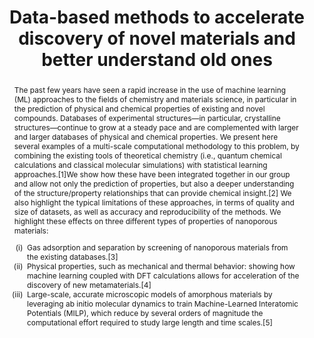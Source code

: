 ---
layout: talkpage
categories: []
talknumber: '?'
talktime: '?'
speaker: François-Xavier Coudert
img: coudert.png
location: 'PSL University, Paris (FR)'
title: 'Data-based methods to accelerate discovery of
novel materials and better understand old ones'
authors: François-Xavier Coudert
abstract: ['The past few years have seen a rapid increase in the use of machine learning (ML)
approaches to the fields of chemistry and materials science, in particular in the
prediction of physical and chemical properties of existing and novel compounds.
Databases of experimental structures—in particular, crystalline structures—continue
to grow at a steady pace and are complemented with larger and larger databases of
physical and chemical properties. We present here several examples of a multi-scale
computational methodology to this problem, by combining the existing tools of
theoretical chemistry (i.e., quantum chemical calculations and classical molecular
simulations) with statistical learning approaches.[1]',
'We show how these have been integrated together in our group and allow not only the
prediction of properties, but also a deeper understanding of the structure/property
relationships that can provide chemical insight.[2] We also highlight the typical
limitations of these approaches, in terms of quality and size of datasets, as well as
accuracy and reproducibility of the methods. We highlight these effects on three
different types of properties of nanoporous materials:',
'<style>
    ol.lower-roman-parentheses>li::marker {
        content: "(" counter(list-item, lower-roman) ")  ";
    }
</style>
<ol class="lower-roman-parentheses">
    <li>
        Gas adsorption and separation by screening of nanoporous materials from the
        existing databases.[3]
    </li>
    <li>
        Physical properties, such as mechanical and thermal behavior: showing how
        machine learning coupled with DFT calculations allows for acceleration of the
        discovery of new metamaterials.[4]
    </li>
    <li>
        Large-scale, accurate microscopic models of amorphous materials by leveraging
        ab initio molecular dynamics to train Machine-Learned Interatomic Potentials (MILP),
        which reduce by several orders of magnitude the computational effort required to study
        large length and time scales.[5]
    </li>
</ol>']
references: [
    [
        'N. Artrith, K. T. Butler, F.-X. Coudert, S. Han, O. Isayev, A. Jain and A. Walsh',
        Nature Chem., 2021, 13 (6), 505–508
    ],
    [
        'S. Chibani and F.-X. Coudert',
        APL Mater., 2020, 8 (8), 080701
    ],
    [
        'E. Ren and F.-X. Coudert',
        Chem. Sci., 2023, 14 (7), 1797–1807
    ],
    [
        'R. Gaillac, S. Chibani and F.-X. Coudert',
        Chem. Mater., 2020, 32 (6), 2653–2663
    ],
    [
        'N. Castel, D. André, C. Edwards, J. D. Evans and F.-X. Coudert',
        Digital Discovery, 2024, 3 (2), 355–368
    ],
]
---